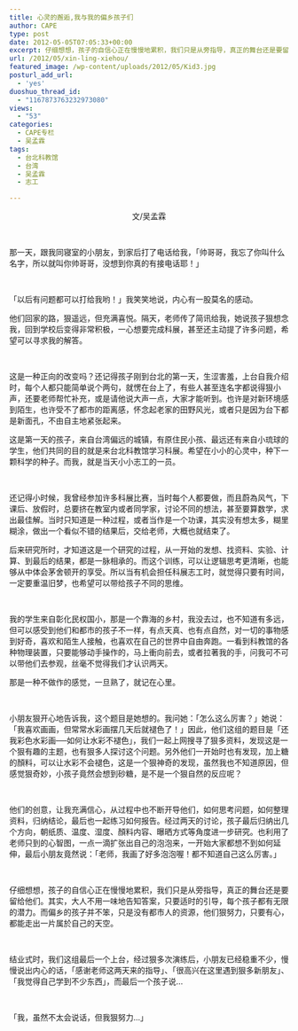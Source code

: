 ```yaml
---
title: 心灵的邂逅,我与我的偏乡孩子们
author: CAPE
type: post
date: 2012-05-05T07:05:33+00:00
excerpt: 仔细想想，孩子的自信心正在慢慢地累积，我们只是从旁指导，真正的舞台还是要留给他们。其实，大人不用一味地告知答案，只要适时的引导，每个孩子都有无限的潜力。而偏乡的孩子并不笨，只是没有都市人的资源，他们狠努力，只要有心，都能走出一片属於自己的天空。
url: /2012/05/xin-ling-xiehou/
featured_image: /wp-content/uploads/2012/05/Kid3.jpg
posturl_add_url:
  - 'yes'
duoshuo_thread_id:
  - "1167873763232973080"
views:
  - "53"
categories:
  - CAPE专栏
  - 吴孟霖
tags:
  - 台北科教馆
  - 台湾
  - 吴孟霖
  - 志工

---
```

<p style="text-align: center;">
  文/吴孟霖
</p>

&nbsp;

那一天，跟我同寝室的小朋友，到家后打了电话给我，「帅哥哥，我忘了你叫什么名字，所以就叫你帅哥哥，没想到你真的有接电话耶！」

&nbsp;

「以后有问题都可以打给我哟！」我笑笑地说，内心有一股莫名的感动。  
<a href="http://www.youzhaopian.com/photo.do?method=view&photoId=2560014.360633283" target="_blank"><img src="http://link2.youzhaopian.com/pplink/JNJPX//tn3REKolRxUfeuvx0FjxgiScCg6zxsO3c9gE=.jpg" alt="" /></a>

他们回家的路，狠遥远，但充满喜悦。隔天，老师传了简讯给我，她说孩子狠想念我，回到学校后变得非常积极，一心想要完成科展，甚至还主动提了许多问题，希望可以寻求我的解答。

&nbsp;

这是一种正向的改变吗？还记得孩子刚到台北的第一天，生涩害羞，上台自我介绍时，每个人都只能简单说个两句，就愣在台上了，有些人甚至连名字都说得狠小声，还要老师帮忙补充，或是请他说大声一点，大家才能听到。也许是对新环境感到陌生，也许受不了都市的距离感，怀念起老家的田野风光，或者只是因为台下都是新面孔，不由自主地紧张起来。  
<a href="http://www.youzhaopian.com/photo.do?method=view&photoId=2560015.360633283" target="_blank"><img src="http://link2.youzhaopian.com/pplink/JNJPX//tn3S52H50txkg/9/wJ/9s24Tk15BM7az24wk=.jpg" alt="" /></a>

这是第一天的孩子，来自台湾偏远的城镇，有原住民小孩、最远还有来自小琉球的学生，他们共同的目的就是来台北科教馆学习科展。希望在小小的心灵中，种下一颗科学的种子。而我，就是当天小小志工的一员。

&nbsp;

还记得小时候，我曾经参加许多科展比赛，当时每个人都要做，而且蔚為风气，下课后、放假时，总要挤在教室内或者同学家，讨论不同的想法，甚至要算数学，求出最佳解。当时只知道是一种过程，或者当作是一个功课，其实没有想太多，糊里糊涂，做出一个看似不错的结果后，交给老师，大概也就结束了。  
<a href="http://www.youzhaopian.com/photo.do?method=view&photoId=2560016.360633283" target="_blank"><img src="http://link2.youzhaopian.com/pplink/JNJPX//tn3SBzqxlCe3nwxyT0V+Uf4P6n+//ngGk9n0=.jpg" alt="" /></a>

后来研究所时，才知道这是一个研究的过程，从一开始的发想、找资料、实验、计算、到最后的结果，都是一脉相承的。而这个训练，可以让逻辑思考更清晰，也能够从中体会茅舍顿开的享受。所以当有机会担任科展志工时，就觉得只要有时间，一定要重温旧梦，也希望可以带给孩子不同的思维。

&nbsp;

我的学生来自彰化民权国小，那是一个靠海的乡村，我没去过，也不知道有多远，但可以感受到他们和都市的孩子不一样，有点天真、也有点自然，对一切的事物感到好奇，喜欢和陌生人接触，也喜欢在自己的世界中自由奔跑。一看到科教馆的各种物理装置，只要能够动手操作的，马上衝向前去，或者拉著我的手，问我可不可以带他们去参观，丝毫不觉得我们才认识两天。  
<a href="http://www.youzhaopian.com/photo.do?method=view&photoId=2560017.360633283" target="_blank"><img src="http://link2.youzhaopian.com/pplink/JNJPX//tn3SeHZgTHtb2giW4MMKD7JS+Wees8Vty7Y0=.jpg" alt="" /></a>

那是一种不做作的感觉，一旦熟了，就记在心里。

&nbsp;

小朋友狠开心地告诉我，这个题目是她想的。我问她：「怎么这么厉害？」她说：「我喜欢画画，但常常水彩画摆几天后就褪色了！」因此，他们这组的题目是「还我彩色水彩画──如何让水彩不褪色」，我们一起上网搜寻了狠多资料，发现这是一个狠有趣的主题，也有狠多人探讨这个问题。另外他们一开始时也有发现，加上糖的顏料，可以让水彩不会褪色，这是一个狠神奇的发现，虽然我也不知道原因，但感觉狠奇妙，小孩子竟然会想到砂糖，是不是一个狠自然的反应呢？

&nbsp;

他们的创意，让我充满信心，从过程中也不断开导他们，如何思考问题，如何整理资料，归纳结论，最后也一起练习如何报告。经过两天的讨论，孩子最后归纳出几个方向，朝纸质、温度、湿度、顏料内容、曝晒方式等角度进一步研究。也利用了老师只到的心智图，一点一滴扩张出自己的泡泡来，一开始大家都想不到如何延伸，最后小朋友竟然说：「老师，我画了好多泡泡喔！都不知道自己这么厉害。」

&nbsp;

仔细想想，孩子的自信心正在慢慢地累积，我们只是从旁指导，真正的舞台还是要留给他们。其实，大人不用一味地告知答案，只要适时的引导，每个孩子都有无限的潜力。而偏乡的孩子并不笨，只是没有都市人的资源，他们狠努力，只要有心，都能走出一片属於自己的天空。

&nbsp;

结业式时，我们这组最后一个上台，经过狠多次演练后，小朋友已经稳重不少，慢慢说出内心的话，「感谢老师这两天来的指导」、「很高兴在这里遇到狠多新朋友」、「我觉得自己学到不少东西」，而最后一个孩子说…

&nbsp;

「我，虽然不太会说话，但我狠努力…」

&nbsp;